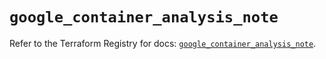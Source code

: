 # `google_container_analysis_note`

Refer to the Terraform Registry for docs: [`google_container_analysis_note`](https://registry.terraform.io/providers/hashicorp/google/6.26.0/docs/resources/container_analysis_note).
